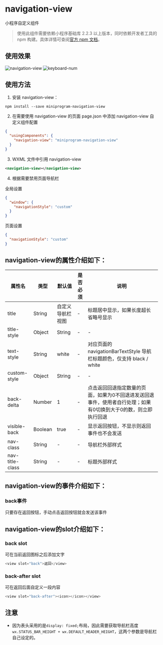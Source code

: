 # navigation-view

小程序自定义组件

> 使用此组件需要依赖小程序基础库 2.2.3 以上版本，同时依赖开发者工具的 npm 构建。具体详情可查阅[官方 npm 文档](https://developers.weixin.qq.com/miniprogram/dev/devtools/npm.html)。

## 使用效果
![navigation-view](https://www.holidaypenguin.com/miniprogram-navigation-view/images/GIF.gif)
![keyboard-num](https://holidaypenguin.github.io/miniprogram-keyboard-num/images/GIF.gif)

## 使用方法

1. 安装 navigation-view：

```
npm install --save miniprogram-navigation-view
```

2. 在需要使用 navigation-view 的页面 page.json 中添加 navigation-view 自定义组件配置

```json
{
  "usingComponents": {
    "navigation-view": "miniprogram-navigation-view"
  }
}
```
3. WXML 文件中引用 navigation-view

``` xml
<navigation-view></navigation-view> 
```

4. 根据需要禁用页面导航栏

全局设置
``` json
{
  "window": {
    "navigationStyle": "custom"
  }
}
```
页面设置
``` json
{
  "navigationStyle": "custom"
}
```

## navigation-view的属性介绍如下：

| 属性名      | 类型        | 默认值     | 是否必须        | 说明          |
|------------|-------------|------------|----------------|---------------|
| title   |   String   |  自定义导航栏视图  |  -  |  标题居中显示，如果长度超长省略号显示  |
| title-style   |   Object | String   |  -  |  -  |  设置标题文字样式，可以是字符串或者对象，具体用法查看例子；如果设置了字体颜色，将覆盖 text-style设置的字体颜色  |
| text-style   |   String   |  white  |  -  |  对应页面的 navigationBarTextStyle 导航栏标题颜色，仅支持 black / white  |
| custom-style   |   Object | String   |  -  |  -  |  设置导航栏样式，可以是字符串或者对象，具体用法查看例子  |
| back-delta   |   Number   |  1  |  -  |  点击返回回退指定数量的页面，如果为0不回退进发送回退事件，使用者自行处理；如果有0切换到大于0的数，则立即执行回退  |
| visible-back   |   Boolean   |  true  |  -  |  显示返回按钮，不显示则返回事件也不会发送  |
| nav-class   |   String   |  -  |  -  |  导航栏外部样式  |
| nav-title-class   |   String   |  -  |  -  |  标题外部样式  |

## navigation-view的事件介绍如下：

### back事件
只要存在返回按钮，手动点击返回按钮就会发送该事件

## navigation-view的slot介绍如下：

### back slot

可在当前返回图标之后添加文字
``` js
<view slot="back">返回</view>
```

### back-after slot
可在返回后面自定义一段内容
``` js
<view slot="back-after"><icon></icon></view>
```

## 注意

- 因为表头采用的是`display: fixed;`布局，因此需要获取导航栏高度`wx.STATUS_BAR_HEIGHT + wx.DEFAULT_HEADER_HEIGHT`，这两个参数是导航栏自己设定的。